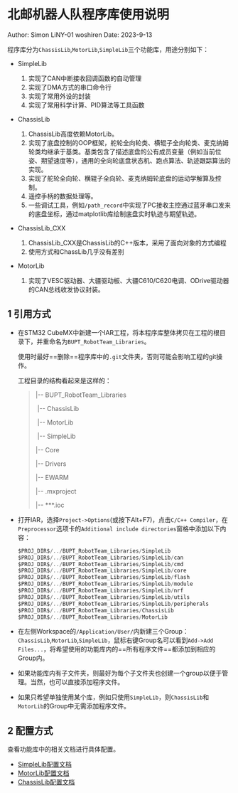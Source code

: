 # 北邮机器人队程序库使用说明

Author: Simon LiNY-01 woshiren
Date: 2023-9-13

程序库分为`ChassisLib`,`MotorLib`,`SimpleLib`三个功能库，用途分别如下：

+ SimpleLib

  1. 实现了CAN中断接收回调函数的自动管理
  2. 实现了DMA方式的串口命令行
  3. 实现了常用外设的封装
  4. 实现了常用科学计算、PID算法等工具函数

+ ChassisLib

  1. ChassisLib高度依赖MotorLib。
  2. 实现了底盘控制的OOP框架，舵轮全向轮类、横辊子全向轮类、麦克纳姆轮类均继承于基类。基类包含了描述底盘的公有成员变量（例如当前位姿、期望速度等），通用的全向轮底盘状态机、跑点算法、轨迹跟踪算法的实现。
  3. 实现了舵轮全向轮、横辊子全向轮、麦克纳姆轮底盘的运动学解算及控制。
  4. 遥控手柄的数据处理等。
  5. 一些调试工具，例如`/path_record`中实现了PC接收主控通过蓝牙串口发来的底盘坐标，通过matplotlib库绘制底盘实时轨迹与期望轨迹。

+ ChassisLib_CXX

  	1. ChassisLib_CXX是ChassisLib的C++版本，采用了面向对象的方式编程
   	2. 使用方式和ChassLib几乎没有差别

+ MotorLib

  1. 实现了VESC驱动器、大疆驱动板、大疆C610/C620电调、ODrive驱动器的CAN总线收发协议封装。

  

## 1 引用方式

+ 在STM32 CubeMX中新建一个IAR工程，将本程序库整体拷贝在工程的根目录下，并重命名为`BUPT_RobotTeam_Libraries`。

  使用时最好==删除==程序库中的`.git`文件夹，否则可能会影响工程的git操作。

  工程目录的结构看起来是这样的：

  > |-- BUPT_RobotTeam_Libraries
  >
  > ​	|-- ChassisLib
  >
  > ​	|-- MotorLib
  >
  > ​	|-- SimpleLib
  >
  > |-- Core
  >
  > |-- Drivers
  >
  > |-- EWARM
  >
  > |-- .mxproject
  >
  > |-- ***.ioc

+ 打开IAR，选择`Project->Options`(或按下Alt+F7)，点击`C/C++ Compiler`，在`Preprocessor`选项卡的`Additional include directories`窗格中添加以下内容：

  ```c
  $PROJ_DIR$/../BUPT_RobotTeam_Libraries/SimpleLib
  $PROJ_DIR$/../BUPT_RobotTeam_Libraries/SimpleLib/can
  $PROJ_DIR$/../BUPT_RobotTeam_Libraries/SimpleLib/cmd
  $PROJ_DIR$/../BUPT_RobotTeam_Libraries/SimpleLib/core
  $PROJ_DIR$/../BUPT_RobotTeam_Libraries/SimpleLib/flash
  $PROJ_DIR$/../BUPT_RobotTeam_Libraries/SimpleLib/module
  $PROJ_DIR$/../BUPT_RobotTeam_Libraries/SimpleLib/nrf
  $PROJ_DIR$/../BUPT_RobotTeam_Libraries/SimpleLib/utils
  $PROJ_DIR$/../BUPT_RobotTeam_Libraries/SimpleLib/peripherals
  $PROJ_DIR$/../BUPT_RobotTeam_Libraries/ChassisLib
  $PROJ_DIR$/../BUPT_RobotTeam_Libraries/MotorLib
  ```

+ 在左侧Workspace的`/Application/User/`内新建三个Group：`ChassisLib`,`MotorLib`,`SimpleLib`，鼠标右键Group名可以看到`Add->Add Files...`，将希望使用的功能库内的==所有程序文件==都添加到相应的Group内。

+ 如果功能库内有子文件夹，则最好为每个子文件夹也创建一个group以便于管理。当然，也可以直接添加程序文件。

+ 如果只希望单独使用某个库，例如只使用`SimpleLib`，则`ChassisLib`和`MotorLib`的Group中无需添加程序文件。

## 2 配置方式

查看功能库中的相关文档进行具体配置。

+ [SimpleLib配置文档](./SimpleLib/SimpleLib基本配置.md)
+ [MotorLib配置文档](./MotorLib/MotorLib基本配置.md)
+ [ChassisLib配置文档](./ChassisLib/ChassisLib基本配置.md)

